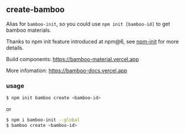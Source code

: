 ## create-bamboo

Alias for `bamboo-init`, so you could use `npm init [bamboo-id]` to get bamboo materials.

Thanks to npm init feature introduced at npm@6, see [npm-init](https://docs.npmjs.com/cli/v8/commands/npm-init/) for more details.

Build components: https://bamboo-material.vercel.app

More infomation: https://bamboo-docs.vercel.app

### usage

```bash
$ npm init bamboo create <bamboo-id>
```

or

```bash
$ npm i bamboo-init --global
$ bamboo create <bamboo-id>
```

